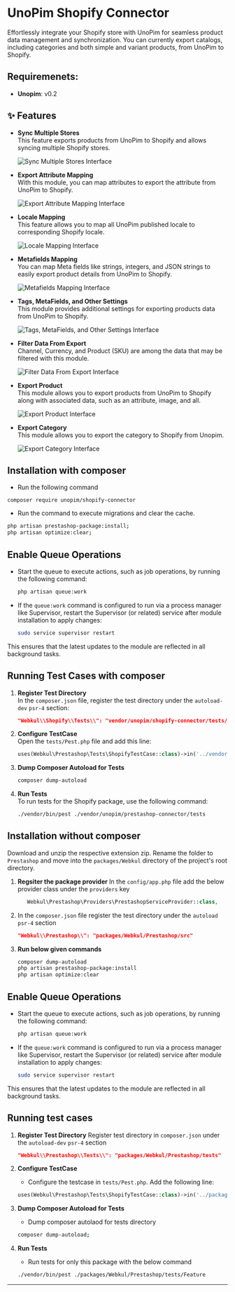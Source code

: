 # UnoPim Shopify Connector

Effortlessly integrate your Shopify store with UnoPim for seamless product data management and synchronization. You can currently export catalogs, including categories and both simple and variant products, from UnoPim to Shopify.

## Requiremenets:
* **Unopim**: v0.2
  
## ✨ Features

- **Sync Multiple Stores**  
  This feature exports products from UnoPim to Shopify and allows syncing multiple Shopify stores.

  ![Sync Multiple Stores Interface](https://raw.githubusercontent.com/unopim/temp-media/refs/heads/main/Shopify-Connector/Sync%20Multiple%20Stores.png)

- **Export Attribute Mapping**  
  With this module, you can map attributes to export the attribute from UnoPim to Shopify.

  ![Export Attribute Mapping Interface](https://raw.githubusercontent.com/unopim/temp-media/refs/heads/main/Shopify-Connector/Export%20Attribute%20Mapping.png)
 
- **Locale Mapping**  
  This feature allows you to map all UnoPim published locale to corresponding Shopify locale.

  ![Locale Mapping Interface](https://raw.githubusercontent.com/unopim/temp-media/refs/heads/main/Shopify-Connector/Locale%20Mapping.png)

- **Metafields Mapping**  
  You can map Meta fields like strings, integers, and JSON strings to easily export product details from UnoPim to Shopify.

  ![Metafields Mapping Interface](https://raw.githubusercontent.com/unopim/temp-media/refs/heads/main/Shopify-Connector/Metafields%20Mapping.png)

- **Tags, MetaFields, and Other Settings**  
  This module provides additional settings for exporting products data from UnoPim to Shopify.

  ![Tags, MetaFields, and Other Settings Interface](https://raw.githubusercontent.com/unopim/temp-media/refs/heads/main/Shopify-Connector/Tags%2C%20MetaFields%2C%20and%20Other%20Settings.png)

- **Filter Data From Export**  
  Channel, Currency, and Product (SKU) are among the data that may be filtered with this module.

  ![Filter Data From Export Interface](https://raw.githubusercontent.com/unopim/temp-media/refs/heads/main/Shopify-Connector/Filter%20Data%20From%20Export.png)

- **Export Product**  
  This module allows you to export products from UnoPim to Shopify along with associated data, such as an attribute, image, and all.

  ![Export Product Interface](https://raw.githubusercontent.com/unopim/temp-media/refs/heads/main/Shopify-Connector/Export%20Product.png)

- **Export Category**  
  This module allows you to export the category to Shopify from Unopim.

  ![Export Category Interface](https://raw.githubusercontent.com/unopim/temp-media/refs/heads/main/Shopify-Connector/Export%20Category.png)


## Installation with composer

- Run the following command
```
composer require unopim/shopify-connector
```

* Run the command to execute migrations and clear the cache.

```bash
php artisan prestashop-package:install;
php artisan optimize:clear;
```

## **Enable Queue Operations**  
   - Start the queue to execute actions, such as job operations, by running the following command:
     ```bash
     php artisan queue:work
     ```
   - If the `queue:work` command is configured to run via a process manager like Supervisor, restart the Supervisor (or related) service after module installation to apply changes:
     ```bash
     sudo service supervisor restart
     ```

This ensures that the latest updates to the module are reflected in all background tasks.

## Running Test Cases with composer

1. **Register Test Directory**  
   In the `composer.json` file, register the test directory under the `autoload-dev` `psr-4` section:
   ```json
   "Webkul\\Shopify\\Tests\\": "vendor/unopim/shopify-connector/tests/"
   ```

2. **Configure TestCase**  
   Open the `tests/Pest.php` file and add this line:

   ```php
   uses(Webkul\Prestashop\Tests\ShopifyTestCase::class)->in('../vendor/unopim/shopify-connector/tests');
   ```

3. **Dump Composer Autoload for Tests**  
   ```bash
   composer dump-autoload
   ```

4. **Run Tests**  
   To run tests for the Shopify package, use the following command:

   ```bash
   ./vendor/bin/pest ./vendor/unopim/prestashop-connector/tests
   ```
## Installation without composer

Download and unzip the respective extension zip. Rename the folder to `Prestashop` and move into the `packages/Webkul` directory of the project's root directory.

1. **Regsiter the package provider**
   In the `config/app.php` file add the below provider class under the `providers` key

   ```php
      Webkul\Prestashop\Providers\PrestashopServiceProvider::class,
   ``` 
2. In the `composer.json` file register the test directory under the `autoload` `psr-4` section

   ```json
   "Webkul\\Prestashop\\": "packages/Webkul/Prestashop/src"
   ```
3. **Run below given commands**
   
   ```bash
   composer dump-autoload
   php artisan prestashop-package:install
   php artisan optimize:clear
   ```

## **Enable Queue Operations**  
   - Start the queue to execute actions, such as job operations, by running the following command:
     ```bash
     php artisan queue:work
     ```
   - If the `queue:work` command is configured to run via a process manager like Supervisor, restart the Supervisor (or related) service after module installation to apply changes:
     ```bash
     sudo service supervisor restart
     ```

This ensures that the latest updates to the module are reflected in all background tasks.

## Running test cases
1. **Register Test Directory**
   Register test directory in `composer.json` under the `autoload-dev` `psr-4` section

   ```json
   "Webkul\\Prestashop\\Tests\\": "packages/Webkul/Prestashop/tests"
   ```
2. **Configure TestCase**
   * Configure the testcase in `tests/Pest.php`. Add the following line:

   ```php
   uses(Webkul\Prestashop\Tests\ShopifyTestCase::class)->in('../packages/Webkul/Prestashop/tests');
   ```
3. **Dump Composer Autoload for Tests**  
   * Dump composer autolaod for tests directory

   ```bash
   composer dump-autoload;
   ```
4. **Run Tests**
   * Run tests for only this package with the below command

   ```bash
   ./vendor/bin/pest ./packages/Webkul/Prestashop/tests/Feature
   ```
---
